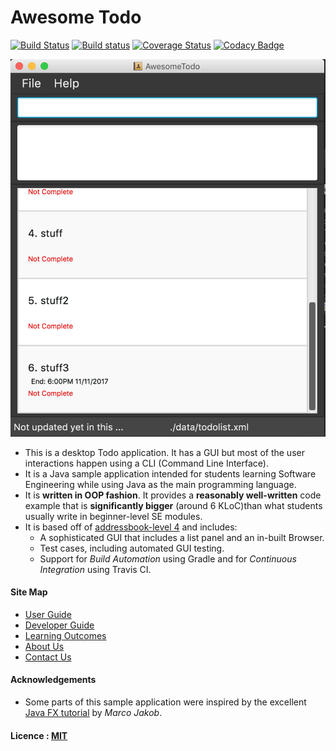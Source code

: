 # Awesome Todo

[![Build Status](https://travis-ci.org/CS2103JAN2017-T11-B2/main.svg?branch=master)](https://travis-ci.org/CS2103JAN2017-T11-B2/main)
[![Build status](https://ci.appveyor.com/api/projects/status/36su1ufd5q8ka33g/branch/master?svg=true)](https://ci.appveyor.com/project/jjamay/main/branch/master)
[![Coverage Status](https://coveralls.io/repos/github/CS2103JAN2017-T11-B2/main/badge.svg?branch=master)](https://coveralls.io/github/CS2103JAN2017-T11-B2/main?branch=master)
[![Codacy Badge](https://api.codacy.com/project/badge/Grade/adcd8078f9fc44aba27bdc76ba4f781b)](https://www.codacy.com/app/jjamay/main?utm_source=github.com&amp;utm_medium=referral&amp;utm_content=CS2103JAN2017-T11-B2/main&amp;utm_campaign=Badge_Grade)

<img src="docs/images/Ui.png" width="600"><br>

* This is a desktop Todo application. It has a GUI but most of the user interactions happen using
  a CLI (Command Line Interface).
* It is a Java sample application intended for students learning Software Engineering while using Java as
  the main programming language.
* It is **written in OOP fashion**. It provides a **reasonably well-written** code example that is
  **significantly bigger** (around 6 KLoC)than what students usually write in beginner-level SE modules.
* It is based off of [addressbook-level 4](https://github.com/se-edu/addressbook-level4) and includes:
    * A sophisticated GUI that includes a list panel and an in-built Browser.
    * Test cases, including automated GUI testing.
    * Support for *Build Automation* using Gradle and for *Continuous Integration* using Travis CI.


#### Site Map
* [User Guide](docs/UserGuide.md)
* [Developer Guide](docs/DeveloperGuide.md)
* [Learning Outcomes](docs/LearningOutcomes.md)
* [About Us](docs/AboutUs.md)
* [Contact Us](docs/ContactUs.md)


#### Acknowledgements

* Some parts of this sample application were inspired by the excellent
  [Java FX tutorial](http://code.makery.ch/library/javafx-8-tutorial/) by *Marco Jakob*.


#### Licence : [MIT](LICENSE)
